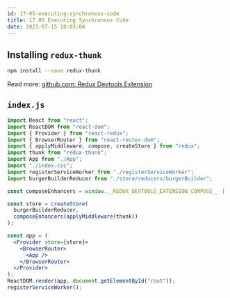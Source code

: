 ```yaml
---
id: 17-05-executing-synchronous-code
title: 17.05 Executing Synchronous Code
date: 2021-07-15 10:03:04
---
```


## Installing `redux-thunk`

```bash npm2yarn
npm install --save redux-thunk
```

Read more: <a href='https://github.com/zalmoxisus/redux-devtools-extension' class='external'>github.com: Redux Devtools Extension</a>

## `index.js`

```jsx title="src\index.js" {5,12,16}
import React from "react";
import ReactDOM from "react-dom";
import { Provider } from "react-redux";
import { BrowserRouter } from "react-router-dom";
import { applyMiddleware, compose, createStore } from "redux";
import thunk from "redux-thunk";
import App from "./App";
import "./index.css";
import registerServiceWorker from "./registerServiceWorker";
import burgerBuilderReducer from "./store/reducers/burgerBuilder";

const composeEnhancers = window.__REDUX_DEVTOOLS_EXTENSION_COMPOSE__ || compose;

const store = createStore(
  burgerBuilderReducer,
  composeEnhancers(applyMiddleware(thunk))
);

const app = (
  <Provider store={store}>
    <BrowserRouter>
      <App />
    </BrowserRouter>
  </Provider>
);
ReactDOM.render(app, document.getElementById("root"));
registerServiceWorker();
```
